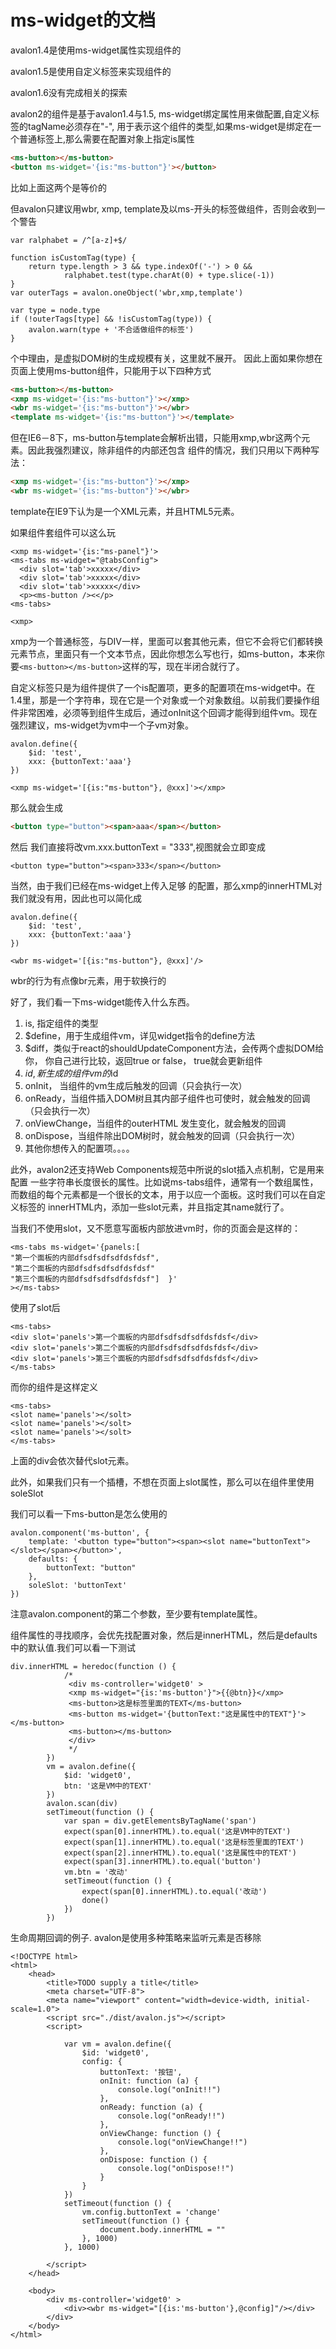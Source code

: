 ms-widget的文档
====================
avalon1.4是使用ms-widget属性实现组件的

avalon1.5是使用自定义标签来实现组件的

avalon1.6没有完成相关的探索

avalon2的组件是基于avalon1.4与1.5, ms-widget绑定属性用来做配置,自定义标签的tagName必须存在"-",
用于表示这个组件的类型,如果ms-widget是绑定在一个普通标签上,那么需要在配置对象上指定is属性

```html
<ms-button></ms-button>
<button ms-widget='{is:"ms-button"}'></button>
```

比如上面这两个是等价的

但avalon只建议用wbr, xmp, template及以ms-开头的标签做组件，否则会收到一个警告

```
var ralphabet = /^[a-z]+$/

function isCustomTag(type) {
    return type.length > 3 && type.indexOf('-') > 0 &&
            ralphabet.test(type.charAt(0) + type.slice(-1))
}
var outerTags = avalon.oneObject('wbr,xmp,template')

var type = node.type
if (!outerTags[type] && !isCustomTag(type)) {
    avalon.warn(type + '不合适做组件的标签')
}
```

个中理由，是虚拟DOM树的生成规模有关，这里就不展开。
因此上面如果你想在页面上使用ms-button组件，只能用于以下四种方式

```html
<ms-button></ms-button>
<xmp ms-widget='{is:"ms-button"}'></xmp>
<wbr ms-widget='{is:"ms-button"}'></wbr>
<template ms-widget='{is:"ms-button"}'></template>

```

但在IE6－8下，ms-button与template会解析出错，只能用xmp,wbr这两个元素。因此我强烈建议，除非组件的内部还包含 组件的情况，我们只用以下两种写法：

```html
<xmp ms-widget='{is:"ms-button"}'></xmp>
<wbr ms-widget='{is:"ms-button"}'></wbr>

```

template在IE9下认为是一个XML元素，并且HTML5元素。

如果组件套组件可以这么玩

```
<xmp ms-widget='{is:"ms-panel"}'>
<ms-tabs ms-widget="@tabsConfig">
  <div slot='tab'>xxxxx</div>
  <div slot='tab'>xxxxx</div>
  <div slot='tab'>xxxxx</div>
  <p><ms-button /><</p>
<ms-tabs>

<xmp>

```
xmp为一个普通标签，与DIV一样，里面可以套其他元素，但它不会将它们都转换元素节点，里面只有一个文本节点，因此你想怎么写也行，如ms-button，本来你要`<ms-button></ms-button>`这样的写，现在半闭合就行了。

自定义标签只是为组件提供了一个is配置项，更多的配置项在ms-widget中。在1.4里，那是一个字符串，现在它是一个对象或一个对象数组。以前我们要操作组件非常困难，必须等到组件生成后，通过onInit这个回调才能得到组件vm。现在强烈建议，ms-widget为vm中一个子vm对象。

```
avalon.define({
    $id: 'test',
    xxx: {buttonText:'aaa'}
})

<xmp ms-widget='[{is:"ms-button"}, @xxx]'></xmp>

```

那么就会生成

```html
<button type="button"><span>aaa</span></button>
```


然后 我们直接将改vm.xxx.buttonText = "333",视图就会立即变成

```
<button type="button"><span>333</span></button>
```

当然，由于我们已经在ms-widget上传入足够 的配置，那么xmp的innerHTML对我们就没有用，因此也可以简化成

```
avalon.define({
    $id: 'test',
    xxx: {buttonText:'aaa'}
})

<wbr ms-widget='[{is:"ms-button"}, @xxx]'/>

```

wbr的行为有点像br元素，用于软换行的


好了，我们看一下ms-widget能传入什么东西。

1. is, 指定组件的类型
2. $define，用于生成组件vm，详见widget指令的define方法
3. $diff，类似于react的shouldUpdateComponent方法，会传两个虚拟DOM给你，
   你自己进行比较，返回true or false， true就会更新组件
4. $id, 新生成的组件vm的$id
5. onInit， 当组件的vm生成后触发的回调（只会执行一次）
6. onReady，当组件插入DOM树且其内部子组件也可使时，就会触发的回调（只会执行一次）
7. onViewChange，当组件的outerHTML 发生变化，就会触发的回调
8. onDispose，当组件除出DOM树时，就会触发的回调（只会执行一次）
9. 其他你想传入的配置项。。。。

此外，avalon2还支持Web Components规范中所说的slot插入点机制，它是用来配置
一些字符串长度很长的属性。比如说ms-tabs组件，通常有一个数组属性，
而数组的每个元素都是一个很长的文本，用于以应一个面板。这时我们可以在自定义标签的
innerHTML内，添加一些slot元素，并且指定其name就行了。

当我们不使用slot，又不愿意写面板内部放进vm时，你的页面会是这样的：

```
<ms-tabs ms-widget='{panels:[
"第一个面板的内部dfsdfsdfsdfdsfdsf",
"第二个面板的内部dfsdfsdfsdfdsfdsf"
"第三个面板的内部dfsdfsdfsdfdsfdsf"]  }'
></ms-tabs>
```

使用了slot后

```
<ms-tabs>
<div slot='panels'>第一个面板的内部dfsdfsdfsdfdsfdsf</div>
<div slot='panels'>第二个面板的内部dfsdfsdfsdfdsfdsf</div>
<div slot='panels'>第三个面板的内部dfsdfsdfsdfdsfdsf</div>
</ms-tabs>
```


而你的组件是这样定义

```
<ms-tabs>
<slot name='panels'></solt>
<slot name='panels'></solt>
<slot name='panels'></solt>
</ms-tabs>

```

上面的div会依次替代slot元素。


此外，如果我们只有一个插槽，不想在页面上slot属性，那么可以在组件里使用soleSlot

我们可以看一下ms-button是怎么使用的

```
avalon.component('ms-button', {
    template: '<button type="button"><span><slot name="buttonText"></slot></span></button>',
    defaults: {
        buttonText: "button"
    },
    soleSlot: 'buttonText'
})

```
注意avalon.component的第二个参数，至少要有template属性。

组件属性的寻找顺序，会优先找配置对象，然后是innerHTML，然后是defaults中的默认值.我们可以看一下测试

```
div.innerHTML = heredoc(function () {
            /*
             <div ms-controller='widget0' >
             <xmp ms-widget="{is:'ms-button'}">{{@btn}}</xmp>
             <ms-button>这是标签里面的TEXT</ms-button>
             <ms-button ms-widget='{buttonText:"这是属性中的TEXT"}'></ms-button>
             <ms-button></ms-button>
             </div>
             */
        })
        vm = avalon.define({
            $id: 'widget0',
            btn: '这是VM中的TEXT'
        })
        avalon.scan(div)
        setTimeout(function () {
            var span = div.getElementsByTagName('span')
            expect(span[0].innerHTML).to.equal('这是VM中的TEXT')
            expect(span[1].innerHTML).to.equal('这是标签里面的TEXT')
            expect(span[2].innerHTML).to.equal('这是属性中的TEXT')
            expect(span[3].innerHTML).to.equal('button')
            vm.btn = '改动'
            setTimeout(function () {
                expect(span[0].innerHTML).to.equal('改动')
                done()
            })
        })

```

生命周期回调的例子.
avalon是使用多种策略来监听元素是否移除

```
<!DOCTYPE html>
<html>
    <head>
        <title>TODO supply a title</title>
        <meta charset="UTF-8">
        <meta name="viewport" content="width=device-width, initial-scale=1.0">
        <script src="./dist/avalon.js"></script>
        <script>

            var vm = avalon.define({
                $id: 'widget0',
                config: {
                    buttonText: '按钮',
                    onInit: function (a) {
                        console.log("onInit!!")
                    },
                    onReady: function (a) {
                        console.log("onReady!!")
                    },
                    onViewChange: function () {
                        console.log("onViewChange!!")
                    },
                    onDispose: function () {
                        console.log("onDispose!!")
                    }
                }
            })
            setTimeout(function () {
                vm.config.buttonText = 'change'
                setTimeout(function () {
                    document.body.innerHTML = ""
                }, 1000)
            }, 1000)

        </script>
    </head>

    <body>
        <div ms-controller='widget0' >
            <div><wbr ms-widget="[{is:'ms-button'},@config]"/></div>
        </div>
    </body>
</html>
```




 